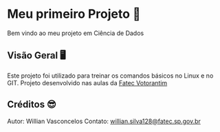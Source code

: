 # Meu primeiro Projeto 🚀
Bem vindo ao meu projeto em Ciência de Dados

## Visão Geral 🖥
Este projeto foi utilizado para treinar os comandos básicos no Linux e no GIT.
Projeto desenvolvido nas aulas da [Fatec Votorantim](https://fatecvotorantim.cps.sp.gov.br/)

## Créditos 😎
Autor: Willian Vasconcelos
Contato: willian.silva128@fatec.sp.gov.br